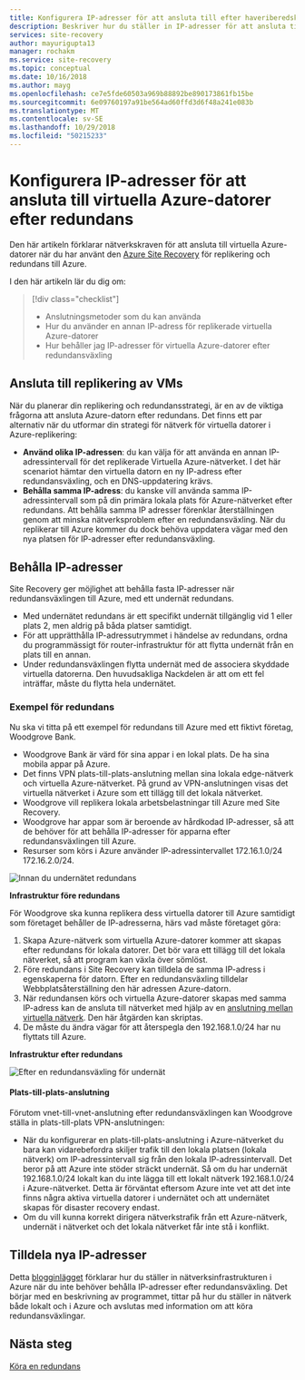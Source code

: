 ```yaml
---
title: Konfigurera IP-adresser för att ansluta till efter haveriberedskap och redundans till Azure med Azure Site Recovery | Microsoft Docs
description: Beskriver hur du ställer in IP-adresser för att ansluta till virtuella Azure-datorer efter haveriberedskap och redundans från lokalt med Azure Site Recovery
services: site-recovery
author: mayurigupta13
manager: rochakm
ms.service: site-recovery
ms.topic: conceptual
ms.date: 10/16/2018
ms.author: mayg
ms.openlocfilehash: ce7e5fde60503a969b88892be890173861fb15be
ms.sourcegitcommit: 6e09760197a91be564ad60ffd3d6f48a241e083b
ms.translationtype: MT
ms.contentlocale: sv-SE
ms.lasthandoff: 10/29/2018
ms.locfileid: "50215233"
---
```

# <a name="set-up-ip-addressing-to-connect-to-azure-vms-after-failover"></a>Konfigurera IP-adresser för att ansluta till virtuella Azure-datorer efter redundans

Den här artikeln förklarar nätverkskraven för att ansluta till virtuella Azure-datorer när du har använt den [Azure Site Recovery](site-recovery-overview.md) för replikering och redundans till Azure.

I den här artikeln lär du dig om:

> [!div class="checklist"]
> * Anslutningsmetoder som du kan använda
> * Hur du använder en annan IP-adress för replikerade virtuella Azure-datorer
> * Hur behåller jag IP-adresser för virtuella Azure-datorer efter redundansväxling

## <a name="connecting-to-replica-vms"></a>Ansluta till replikering av VMs

När du planerar din replikering och redundansstrategi, är en av de viktiga frågorna att ansluta Azure-datorn efter redundans. Det finns ett par alternativ när du utformar din strategi för nätverk för virtuella datorer i Azure-replikering:

- **Använd olika IP-adressen**: du kan välja för att använda en annan IP-adressintervall för det replikerade Virtuella Azure-nätverket. I det här scenariot hämtar den virtuella datorn en ny IP-adress efter redundansväxling, och en DNS-uppdatering krävs.
- **Behålla samma IP-adress**: du kanske vill använda samma IP-adressintervall som på din primära lokala plats för Azure-nätverket efter redundans. Att behålla samma IP adresser förenklar återställningen genom att minska nätverksproblem efter en redundansväxling. När du replikerar till Azure kommer du dock behöva uppdatera vägar med den nya platsen för IP-adresser efter redundansväxling.

## <a name="retaining-ip-addresses"></a>Behålla IP-adresser

Site Recovery ger möjlighet att behålla fasta IP-adresser när redundansväxlingen till Azure, med ett undernät redundans.

- Med undernätet redundans är ett specifikt undernät tillgänglig vid 1 eller plats 2, men aldrig på båda platser samtidigt.
- För att upprätthålla IP-adressutrymmet i händelse av redundans, ordna du programmässigt för router-infrastruktur för att flytta undernät från en plats till en annan.
- Under redundansväxlingen flytta undernät med de associera skyddade virtuella datorerna. Den huvudsakliga Nackdelen är att om ett fel inträffar, måste du flytta hela undernätet.


### <a name="failover-example"></a>Exempel för redundans

Nu ska vi titta på ett exempel för redundans till Azure med ett fiktivt företag, Woodgrove Bank.

- Woodgrove Bank är värd för sina appar i en lokal plats. De ha sina mobila appar på Azure.
- Det finns VPN plats-till-plats-anslutning mellan sina lokala edge-nätverk och virtuella Azure-nätverket. På grund av VPN-anslutningen visas det virtuella nätverket i Azure som ett tillägg till det lokala nätverket.
- Woodgrove vill replikera lokala arbetsbelastningar till Azure med Site Recovery.
 - Woodgrove har appar som är beroende av hårdkodad IP-adresser, så att de behöver för att behålla IP-adresser för apparna efter redundansväxlingen till Azure.
 - Resurser som körs i Azure använder IP-adressintervallet 172.16.1.0/24 172.16.2.0/24.

![Innan du undernätet redundans](./media/site-recovery-network-design/network-design7.png)

**Infrastruktur före redundans**


För Woodgrove ska kunna replikera dess virtuella datorer till Azure samtidigt som företaget behåller de IP-adresserna, härs vad måste företaget göra:


1. Skapa Azure-nätverk som virtuella Azure-datorer kommer att skapas efter redundans för lokala datorer. Det bör vara ett tillägg till det lokala nätverket, så att program kan växla över sömlöst.
2. Före redundans i Site Recovery kan tilldela de samma IP-adress i egenskaperna för datorn. Efter en redundansväxling tilldelar Webbplatsåterställning den här adressen Azure-datorn.
3. När redundansen körs och virtuella Azure-datorer skapas med samma IP-adress kan de ansluta till nätverket med hjälp av en [anslutning mellan virtuella nätverk](../vpn-gateway/virtual-networks-configure-vnet-to-vnet-connection.md). Den här åtgärden kan skriptas.
4. De måste du ändra vägar för att återspegla den 192.168.1.0/24 har nu flyttats till Azure.


**Infrastruktur efter redundans**

![Efter en redundansväxling för undernät](./media/site-recovery-network-design/network-design9.png)

#### <a name="site-to-site-connection"></a>Plats-till-plats-anslutning

Förutom vnet-till-vnet-anslutning efter redundansväxlingen kan Woodgrove ställa in plats-till-plats VPN-anslutningen:
- När du konfigurerar en plats-till-plats-anslutning i Azure-nätverket du bara kan vidarebefordra skiljer trafik till den lokala platsen (lokala nätverk) om IP-adressintervall sig från den lokala IP-adressintervall. Det beror på att Azure inte stöder sträckt undernät. Så om du har undernät 192.168.1.0/24 lokalt kan du inte lägga till ett lokalt nätverk 192.168.1.0/24 i Azure-nätverket. Detta är förväntat eftersom Azure inte vet att det inte finns några aktiva virtuella datorer i undernätet och att undernätet skapas för disaster recovery endast.
- Om du vill kunna korrekt dirigera nätverkstrafik från ett Azure-nätverk, undernät i nätverket och det lokala nätverket får inte stå i konflikt.




## <a name="assigning-new-ip-addresses"></a>Tilldela nya IP-adresser

Detta [blogginlägget](http://azure.microsoft.com/blog/2014/09/04/networking-infrastructure-setup-for-microsoft-azure-as-a-disaster-recovery-site/) förklarar hur du ställer in nätverksinfrastrukturen i Azure när du inte behöver behålla IP-adresser efter redundansväxling. Det börjar med en beskrivning av programmet, tittar på hur du ställer in nätverk både lokalt och i Azure och avslutas med information om att köra redundansväxlingar.

## <a name="next-steps"></a>Nästa steg
[Köra en redundans](site-recovery-failover.md)
